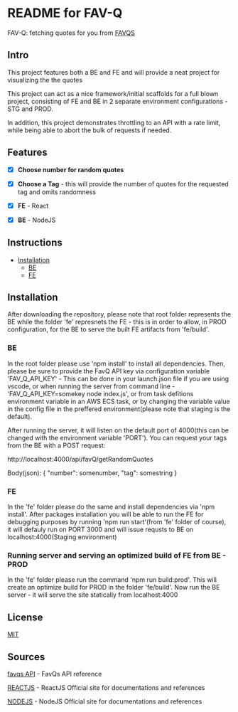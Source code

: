 # README for FAV-Q

FAV-Q: fetching quotes for you from [FAVQS](https://favqs.com/)

## Intro

This project features both a BE and FE and will provide a neat
project for visualizing the the quotes

This project can act as a nice framework/initial scaffolds for a full blown project,
consisting of FE and BE in 2 separate environment configurations - STG and PROD.

In addition, this project demonstrates throttling to an API with a rate limit,
while being able to abort the bulk of requests if needed.

## Features

*   [x] **Choose number for random quotes**
*   [x] **Choose a Tag** - this will provide the number of quotes for the requested tag and omits randomness 
*   [x] **FE** - React
*   [x] **BE** - NodeJS


## Instructions

*   [Installation](#installation)
    *   [BE](#be)
    *   [FE](#fe)

## Installation

After downloading the repository, please note that root folder represents the BE
while the folder 'fe' represnets the FE - this is in order to allow, in PROD configuration, for the BE to serve the built FE artifacts from 'fe/build'.


### BE

In the root folder please use 'npm install' to install all dependencies.
Then, please be sure to provide the FavQ API key via configuration variable 'FAV_Q_API_KEY' - This can be done in your launch.json file if you are using vscode,
or when running the server from command line - 'FAV_Q_API_KEY=somekey node index.js',
or from task defitions environment variable in an AWS ECS task,
or by changing the variable value in the config file in the preffered environment(please note that staging is the default).

After running the server, it will listen on the default port of 4000(this can be changed with the environment variable 'PORT'). You can request your tags from the BE with a POST request:

http://localhost:4000/api/favQ/getRandomQuotes

Body(json):
{
    "number": somenumber,
    "tag": somestring
}

### FE

In the 'fe' folder please do the same and install dependencies via 'npm install'.
After packages installation you will be able to run the FE for debugging purposes
by running 'npm run start'(from 'fe' folder of course), it will defauly run on PORT 3000
and will issue requsts to BE on localhost:4000(Staging environment)


### Running server and serving an optimized build of FE from BE - PROD

In the 'fe' folder please run the command 'npm run build:prod'. This will create
an optimize build for PROD in the folder 'fe/build'.
Now run the BE server - it will serve the site statically from localhost:4000


## License
[MIT](https://choosealicense.com/licenses/mit/)

## Sources

[favqs API][favqs API] - FavQs API reference

[REACTJS][REACTJS] - ReactJS Official site for documentations and references

[NODEJS][NODEJS] - NodeJS Official site for documentations and references


[//]: # "Source definitions"
[favqs API]: https://favqs.com/api 
[REACTJS]: https://react.dev/
[NODEJS]: https://nodejs.org/en